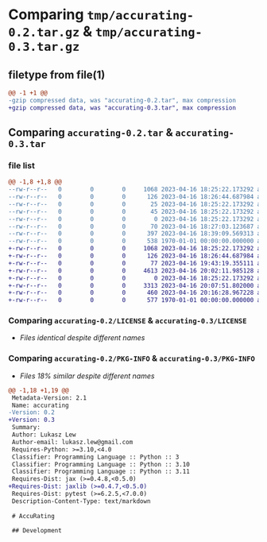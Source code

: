 # Comparing `tmp/accurating-0.2.tar.gz` & `tmp/accurating-0.3.tar.gz`

## filetype from file(1)

```diff
@@ -1 +1 @@
-gzip compressed data, was "accurating-0.2.tar", max compression
+gzip compressed data, was "accurating-0.3.tar", max compression
```

## Comparing `accurating-0.2.tar` & `accurating-0.3.tar`

### file list

```diff
@@ -1,8 +1,8 @@
--rw-r--r--   0        0        0     1068 2023-04-16 18:25:22.173292 accurating-0.2/LICENSE
--rw-r--r--   0        0        0      126 2023-04-16 18:26:44.687984 accurating-0.2/README.md
--rw-r--r--   0        0        0       25 2023-04-16 18:25:22.173292 accurating-0.2/accurating/__init__.py
--rw-r--r--   0        0        0       45 2023-04-16 18:25:22.173292 accurating-0.2/accurating/model.py
--rw-r--r--   0        0        0        0 2023-04-16 18:25:22.173292 accurating-0.2/accurating/tests/__init__.py
--rw-r--r--   0        0        0       70 2023-04-16 18:27:03.123687 accurating-0.2/accurating/tests/model_test.py
--rw-r--r--   0        0        0      397 2023-04-16 18:39:09.569313 accurating-0.2/pyproject.toml
--rw-r--r--   0        0        0      538 1970-01-01 00:00:00.000000 accurating-0.2/PKG-INFO
+-rw-r--r--   0        0        0     1068 2023-04-16 18:25:22.173292 accurating-0.3/LICENSE
+-rw-r--r--   0        0        0      126 2023-04-16 18:26:44.687984 accurating-0.3/README.md
+-rw-r--r--   0        0        0       77 2023-04-16 19:43:19.355111 accurating-0.3/accurating/__init__.py
+-rw-r--r--   0        0        0     4613 2023-04-16 20:02:11.985128 accurating-0.3/accurating/model.py
+-rw-r--r--   0        0        0        0 2023-04-16 18:25:22.173292 accurating-0.3/accurating/tests/__init__.py
+-rw-r--r--   0        0        0     3313 2023-04-16 20:07:51.802000 accurating-0.3/accurating/tests/model_test.py
+-rw-r--r--   0        0        0      460 2023-04-16 20:16:28.967228 accurating-0.3/pyproject.toml
+-rw-r--r--   0        0        0      577 1970-01-01 00:00:00.000000 accurating-0.3/PKG-INFO
```

### Comparing `accurating-0.2/LICENSE` & `accurating-0.3/LICENSE`

 * *Files identical despite different names*

### Comparing `accurating-0.2/PKG-INFO` & `accurating-0.3/PKG-INFO`

 * *Files 18% similar despite different names*

```diff
@@ -1,18 +1,19 @@
 Metadata-Version: 2.1
 Name: accurating
-Version: 0.2
+Version: 0.3
 Summary: 
 Author: Lukasz Lew
 Author-email: lukasz.lew@gmail.com
 Requires-Python: >=3.10,<4.0
 Classifier: Programming Language :: Python :: 3
 Classifier: Programming Language :: Python :: 3.10
 Classifier: Programming Language :: Python :: 3.11
 Requires-Dist: jax (>=0.4.8,<0.5.0)
+Requires-Dist: jaxlib (>=0.4.7,<0.5.0)
 Requires-Dist: pytest (>=6.2.5,<7.0.0)
 Description-Content-Type: text/markdown
 
 # AccuRating
 
 ## Development
```

